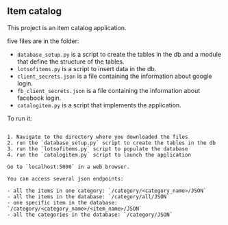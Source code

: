Item catalog
-------------

This project is an item catalog application.

five files are in the folder:

- `database_setup.py` is a script to create the tables in the db and a module that define the structure of the tables.
- `lotsofitems.py` is a script to insert data in the db.
- `client_secrets.json` is a file containing the information about google login.
- `fb_client_secrets.json` is a file containing the information about facebook login.
- `catalogitem.py` is a script that implements the application.

 To run it:
 ~~~~~~~~~~

1. Navigate to the directory where you downloaded the files
2. run the `database_setup.py` script to create the tables in the db
3. run the `lotsofitems.py` script to populate the database
4. run the `catalogitem.py` script to launch the application

Go to `localhost:5000` in a web browser.

You can access several json endpoints:

- all the items in one category: `/category/<category_name>/JSON`
- all the items in the database: `/category/all/JSON`
- one specific item in the database: `/category/<category_name>/<item_name>/JSON`
- all the categories in the database: `/category/JSON`
